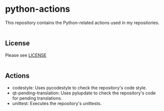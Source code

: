 # python-actions
This repository contains the Python-related actions used in my repositories.
<br><br>
## License
Please see [LICENSE](LICENSE)
<br><br>
## Actions
* codestyle: Uses pycodestyle to check the repository's code style.
* qt-pending-translation: Uses pylupdate to check the repository's code for pending translations.
* unittest: Executes the repository's unittests.